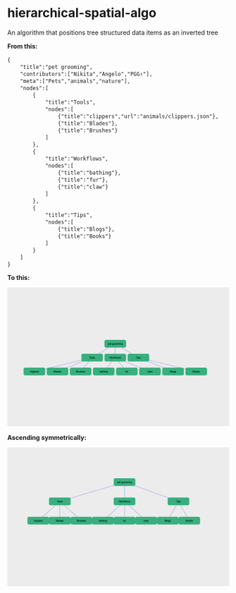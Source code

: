 # hierarchical-spatial-algo
An algorithm that positions tree structured data items as an inverted tree

**From this:** 

```
{
	"title":"pet grooming",
	"contributors":["Nikita","Angelo","PGG✌️"],
	"meta":["Pets","animals","nature"],
	"nodes":[
		{
			"title":"Tools",
			"nodes":[
				{"title":"clippers","url":"animals/clippers.json"},
				{"title":"Blades"},
				{"title":"Brushes"}
			]
		},
		{
			"title":"Workflows",
			"nodes":[
				{"title":"bathing"},
				{"title":"fur"},
				{"title":"claw"}
			]
		},
		{
			"title":"Tips",
			"nodes":[
				{"title":"Blogs"},
				{"title":"Books"}
			]
		}
	]
}
```

**To this:**

<img width="800" alt="img" src="https://github.com/stylekit/img/blob/master/petgrooming.png?raw=true">

**Ascending symmetrically:** 

<img width="800" alt="img" src="https://github.com/stylekit/img/blob/master/Screen Shot 2017-05-22 at 02.39.34.png?raw=true">
